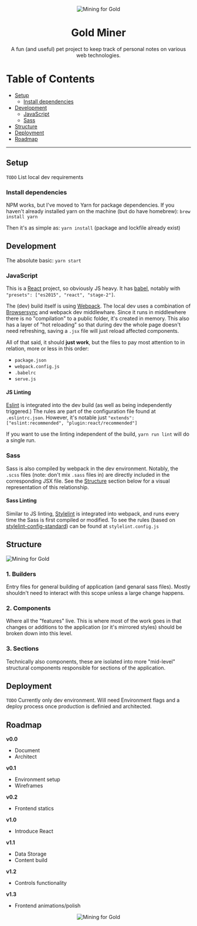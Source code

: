 <p align="center"><img src="https://rawgithub.com/jadef/gold-miner/master/docs/images/logo-crest.svg" alt="Mining for Gold" /></p>

<h1 align="center">Gold Miner</h1>

<p align="center">A fun (and useful) pet project to keep track of personal notes on various web technologies.</p>

# Table of Contents

* [Setup](#setup)
  * [Install dependencies](#install-dependencies)
* [Development](#development)
  * [JavaScript](#javascript)
  * [Sass](#sass)
* [Structure](#structure)
* [Deployment](#deployment)
* [Roadmap](#roadmap)

----

## Setup

`TODO` List local dev requirements

### Install dependencies

NPM works, but I've moved to Yarn for package dependencies. If you haven't already installed yarn on the machine (but do have homebrew): `brew install yarn`

Then it's as simple as: `yarn install` (package and lockfile already exist)

## Development

The absolute basic: `yarn start`

### JavaScript

This is a [React](https://facebook.github.io/react/) project, so obviously JS heavy. It has [babel](http://babeljs.io/), notably with `"presets": ["es2015", "react", "stage-2"]`.

The (dev) build itself is using [Webpack](https://webpack.js.org/). The local dev uses a combination of [Browsersync](https://www.browsersync.io/) and webpack dev middlewhare. Since it runs in middlewhere there is no "compilation" to a public folder, it's created in memory. This also has a layer of "hot reloading" so that during dev the whole page doesn't need refreshing, saving a `.jsx` file will just reload affected components.

All of that said, it should **just work**, but the files to pay most attention to in relation, more or less in this order:

- `package.json`
- `webpack.config.js`
- `.babelrc`
- `serve.js`


#### JS Linting

[Eslint](http://eslint.org/) is integrated into the dev build (as well as being independently triggered.) The rules are part of the configuration file found at `.eslintrc.json`. However, it's notable just `"extends": ["eslint:recommended", "plugin:react/recommended"]`

If you want to use the linting independent of the build, `yarn run lint` will do a single run.

### Sass

Sass is also compiled by webpack in the dev environment. Notably, the `.scss` files (note: don't mix `.sass` files in) are directly included in the corresponding JSX file. See the [Structure](#structure) section below for a visual representation of this relationship.

#### Sass Linting

Similar to JS linting, [Stylelint](https://stylelint.io/) is integrated into webpack, and runs every time the Sass is first compiled or modified. To see the rules (based on [stylelint-config-standard](https://github.com/stylelint/stylelint-config-standard)) can be found at `stylelint.config.js`

## Structure

![Mining for Gold](https://rawgithub.com/jadef/gold-miner/master/docs/images/component-structure.png)

### 1. Builders

Entry files for general building of application (and genaral sass files). Mostly shouldn't need to interact with this scope unless a large change happens.

### 2. Components

Where all the "features" live. This is where most of the work goes in that changes or additions to the application (or it's mirrored styles) should be broken down into this level.

### 3. Sections

Technically also components, these are isolated into more "mid-level" structural components responsible for sections of the application.

## Deployment

`TODO` Currently only dev environment. Will need Environment flags and a deploy process once production is definied and architected.

## Roadmap

**v0.0**

- Document
- Architect

**v0.1**

- Environment setup
- Wireframes

**v0.2**

-  Frontend statics

**v1.0**

- Introduce React

**v1.1**

- Data Storage
- Content build

**v1.2**

- Controls functionality

**v1.3**

- Frontend animations/polish

<p align="center"><img src="https://rawgithub.com/jadef/gold-miner/master/docs/images/logo-sm.svg" alt="Mining for Gold" /></p>
